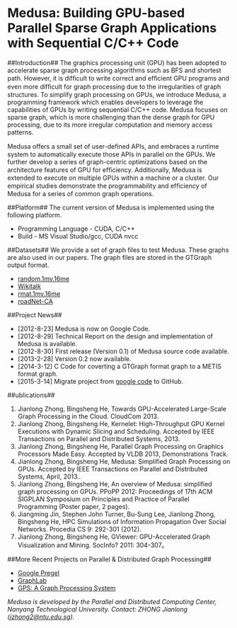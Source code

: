 # Medusa: Building GPU-based Parallel Sparse Graph Applications with Sequential C/C++ Code

##Introduction##
The graphics processing unit (GPU) has been adopted to accelerate sparse graph processing algorithms such as BFS and shortest path. However, it is difﬁcult to write correct and efﬁcient GPU programs and even more difﬁcult for graph processing due to the irregularities of graph structures. To simplify graph processing on GPUs, we introduce Medusa, a programming framework which enables developers to leverage the capabilities of GPUs by writing sequential C/C++ code. Medusa focuses on sparse graph, which is more challenging than the dense graph for GPU processing, due to its more irregular computation and memory access patterns.

Medusa offers a small set of user-deﬁned APIs, and embraces a runtime system to automatically execute those APIs in parallel on the GPUs. We further develop a series of graph-centric optimizations based on the architecture features of GPU for efﬁciency. Additionally, Medusa is extended to execute on multiple GPUs within a machine or a cluster. Our empirical studies demonstrate the programmability and efﬁciency of Medusa for a series of common graph operations.

##Platform##
The current version of Medusa is implemented using the following platform.
* Programming Language - CUDA, C/C++
* Build - MS Visual Studio/gcc, CUDA nvcc

##Datasets##
We provide a set of graph files to test Medusa. These graphs are also used in our papers. The graph files are stored in the GTGraph output format.
* [random.1mv.16me](https://github.com/JianlongZhong/Medusa/raw/master/datasets/random.1mv.16me.tar.gz)
* [Wikitalk](https://github.com/JianlongZhong/Medusa/raw/master/datasets/WikiTalk.tar.gz)
* [rmat.1mv.16me](https://github.com/JianlongZhong/Medusa/raw/master/datasets/rmat.1mv.16me.tar.gz)
* [roadNet-CA](https://github.com/JianlongZhong/Medusa/raw/master/datasets/roadNet-CA.tar.gz)


##Project News##
- [2012-8-23] Medusa is now on Google Code.
- [2012-8-29] Technical Report on the design and implementation of Medusa is available.
- [2012-8-30] First release (Version 0.1) of Medusa source code available.
- [2013-2-28] Version 0.2 now available.
- [2014-3-12] C Code for coverting a GTGraph format graph to a METIS format graph.
- [2015-3-14] Migrate project from [google code](https://code.google.com/p/medusa-gpu/) to GitHub.

##ublications##
1. Jianlong Zhong, Bingsheng He, Towards GPU-Accelerated Large-Scale Graph Processing in the Cloud. CloudCom 2013.
2. Jianlong Zhong, Bingsheng He, Kernelet: High-Throughput GPU Kernel Executions with Dynamic Slicing and Scheduling. Accepted by IEEE Transactions on Parallel and Distributed Systems, 2013.
3. Jianlong Zhong, Bingsheng He, Parallel Graph Processing on Graphics Processors Made Easy. Accepted by VLDB 2013, Demonstrations Track.
4. Jianlong Zhong, Bingsheng He, Medusa: Simplified Graph Processing on GPUs. Accepted by IEEE Transactions on Parallel and Distributed Systems, April, 2013..
5. Jianlong Zhong, Bingsheng He, An overview of Medusa: simplified graph processing on GPUs. PPoPP 2012: Proceedings of 17th ACM SIGPLAN Symposium on Principles and Practice of Parallel Programming (Poster paper, 2 pages).
6. Jiangming Jin, Stephen John Turner, Bu-Sung Lee, Jianlong Zhong, Bingsheng He, HPC Simulations of Information Propagation Over Social Networks. Procedia CS 9: 292-301 (2012).
7. Jianlong Zhong, Bingsheng He, GViewer: GPU-Accelerated Graph Visualization and Mining. SocInfo? 2011: 304-307。

##More Recent Projects on Parallel & Distributed Graph Processing##
* [Google Pregel](http://dl.acm.org/citation.cfm?id=1807184)
* [GraphLab](http://graphlab.org/)
* [GPS: A Graph Processing System](http://infolab.stanford.edu/gps/)


*Medusa is developed by the Parallel and Distributed Computing Center, Nanyang Technological University. Contact: ZHONG Jianlong (jzhong2@ntu.edu.sg).*
